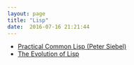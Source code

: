 ```yaml
---
layout: page
title: "Lisp"
date:  2016-07-16 21:21:44
---
```


- [Practical Common Lisp (Peter Siebel)](http://www.gigamonkeys.com/book/)
- [The Evolution of Lisp](https://www.dreamsongs.com/Files/HOPL2-Uncut.pdf)

